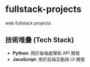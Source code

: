 # fullstack-projects
web fullstack projects

## 技術堆疊 (Tech Stack)
- **Python**: 用於後端處理和 API 開發
- **JavaScript**: 用於前端互動與 UI 開發
